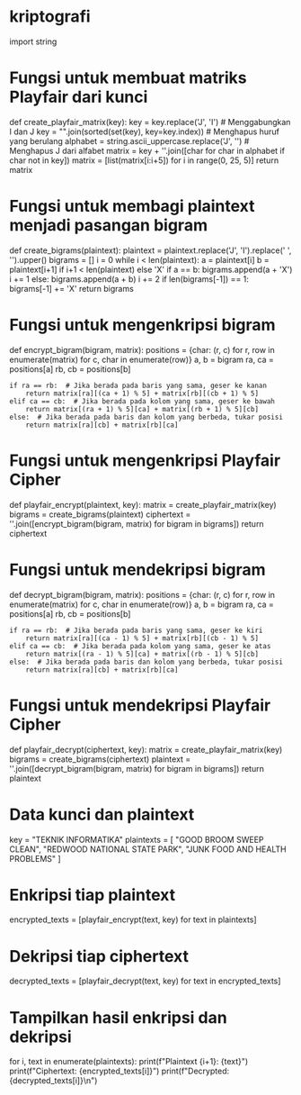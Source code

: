 # kriptografi
import string

# Fungsi untuk membuat matriks Playfair dari kunci
def create_playfair_matrix(key):
    key = key.replace('J', 'I')  # Menggabungkan I dan J
    key = "".join(sorted(set(key), key=key.index))  # Menghapus huruf yang berulang
    alphabet = string.ascii_uppercase.replace('J', '')  # Menghapus J dari alfabet
    matrix = key + ''.join([char for char in alphabet if char not in key])
    matrix = [list(matrix[i:i+5]) for i in range(0, 25, 5)]
    return matrix

# Fungsi untuk membagi plaintext menjadi pasangan bigram
def create_bigrams(plaintext):
    plaintext = plaintext.replace('J', 'I').replace(' ', '').upper()
    bigrams = []
    i = 0
    while i < len(plaintext):
        a = plaintext[i]
        b = plaintext[i+1] if i+1 < len(plaintext) else 'X'
        if a == b:
            bigrams.append(a + 'X')
            i += 1
        else:
            bigrams.append(a + b)
            i += 2
    if len(bigrams[-1]) == 1:
        bigrams[-1] += 'X'
    return bigrams

# Fungsi untuk mengenkripsi bigram
def encrypt_bigram(bigram, matrix):
    positions = {char: (r, c) for r, row in enumerate(matrix) for c, char in enumerate(row)}
    a, b = bigram
    ra, ca = positions[a]
    rb, cb = positions[b]

    if ra == rb:  # Jika berada pada baris yang sama, geser ke kanan
        return matrix[ra][(ca + 1) % 5] + matrix[rb][(cb + 1) % 5]
    elif ca == cb:  # Jika berada pada kolom yang sama, geser ke bawah
        return matrix[(ra + 1) % 5][ca] + matrix[(rb + 1) % 5][cb]
    else:  # Jika berada pada baris dan kolom yang berbeda, tukar posisi
        return matrix[ra][cb] + matrix[rb][ca]

# Fungsi untuk mengenkripsi Playfair Cipher
def playfair_encrypt(plaintext, key):
    matrix = create_playfair_matrix(key)
    bigrams = create_bigrams(plaintext)
    ciphertext = ''.join([encrypt_bigram(bigram, matrix) for bigram in bigrams])
    return ciphertext

# Fungsi untuk mendekripsi bigram
def decrypt_bigram(bigram, matrix):
    positions = {char: (r, c) for r, row in enumerate(matrix) for c, char in enumerate(row)}
    a, b = bigram
    ra, ca = positions[a]
    rb, cb = positions[b]

    if ra == rb:  # Jika berada pada baris yang sama, geser ke kiri
        return matrix[ra][(ca - 1) % 5] + matrix[rb][(cb - 1) % 5]
    elif ca == cb:  # Jika berada pada kolom yang sama, geser ke atas
        return matrix[(ra - 1) % 5][ca] + matrix[(rb - 1) % 5][cb]
    else:  # Jika berada pada baris dan kolom yang berbeda, tukar posisi
        return matrix[ra][cb] + matrix[rb][ca]

# Fungsi untuk mendekripsi Playfair Cipher
def playfair_decrypt(ciphertext, key):
    matrix = create_playfair_matrix(key)
    bigrams = create_bigrams(ciphertext)
    plaintext = ''.join([decrypt_bigram(bigram, matrix) for bigram in bigrams])
    return plaintext

# Data kunci dan plaintext
key = "TEKNIK INFORMATIKA"
plaintexts = [
    "GOOD BROOM SWEEP CLEAN",
    "REDWOOD NATIONAL STATE PARK",
    "JUNK FOOD AND HEALTH PROBLEMS"
]

# Enkripsi tiap plaintext
encrypted_texts = [playfair_encrypt(text, key) for text in plaintexts]

# Dekripsi tiap ciphertext
decrypted_texts = [playfair_decrypt(text, key) for text in encrypted_texts]

# Tampilkan hasil enkripsi dan dekripsi
for i, text in enumerate(plaintexts):
    print(f"Plaintext {i+1}: {text}")
    print(f"Ciphertext: {encrypted_texts[i]}")
    print(f"Decrypted: {decrypted_texts[i]}\n")
